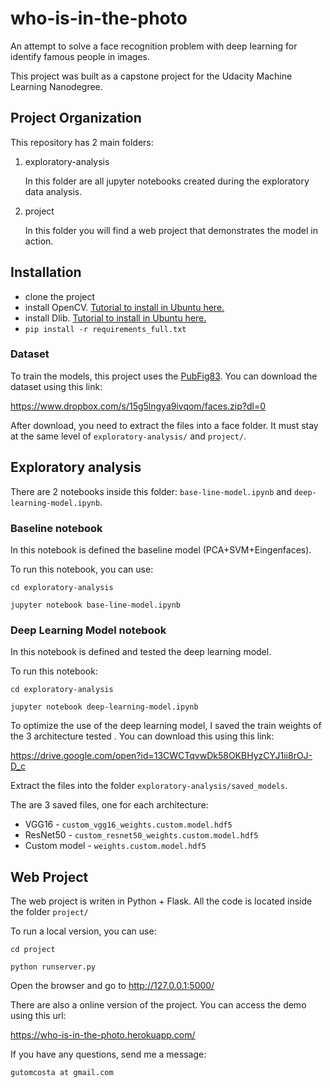 # who-is-in-the-photo
An attempt to solve a face recognition problem with deep learning for identify famous people in images.

This project was built as a capstone project for the Udacity Machine Learning Nanodegree.

## Project Organization

This repository has 2 main folders:

1) exploratory-analysis

    In this folder are all jupyter notebooks created during the exploratory data analysis.

2) project
    
    In this folder you will find a web project that demonstrates the model in action.

## Installation

- clone the project
- install OpenCV. [ Tutorial to install in Ubuntu here.](https://www.pyimagesearch.com/2016/10/24/ubuntu-16-04-how-to-install-opencv/)
- install Dlib. [ Tutorial to install in Ubuntu here.](https://www.pyimagesearch.com/2017/03/27/how-to-install-dlib/) 
- `pip install -r requirements_full.txt`

### Dataset

To train the models, this project uses the [PubFig83](http://vision.seas.harvard.edu/pubfig83/). You can download the dataset using this link:

https://www.dropbox.com/s/15g5lngya9ivqom/faces.zip?dl=0  

After download, you need to extract the files into a face folder. It must stay at the same level of `exploratory-analysis/` and `project/`.

## Exploratory analysis

There are 2 notebooks inside this folder: `base-line-model.ipynb` and `deep-learning-model.ipynb`.

### Baseline notebook

In this notebook is defined the baseline model (PCA+SVM+Eingenfaces).

To run this notebook, you can use: 

`cd exploratory-analysis`

`jupyter notebook base-line-model.ipynb`

### Deep Learning Model notebook

In this notebook is defined and tested the deep learning model.

To run this notebook:

`cd exploratory-analysis`

`jupyter notebook deep-learning-model.ipynb`

To optimize the use of the deep learning model, I saved the train weights of the 3 architecture tested . You can download this using this link:

https://drive.google.com/open?id=13CWCTqvwDk58OKBHyzCYJ1ii8rOJ-D_c

Extract the files into the folder `exploratory-analysis/saved_models`.

The are 3 saved files, one for each architecture:

- VGG16 - `custom_vgg16_weights.custom.model.hdf5`
- ResNet50 - `custom_resnet50_weights.custom.model.hdf5`
- Custom model - `weights.custom.model.hdf5`

## Web Project

The web project is writen in Python + Flask. All the code is located inside the folder `project/`

To run a local version, you can use:

`cd project`

`python runserver.py`

Open the browser and go to http://127.0.0.1:5000/

There are also a online version of the project. You can access the demo using this url:

https://who-is-in-the-photo.herokuapp.com/


If you have any questions, send me a message:

`gutomcosta at gmail.com`